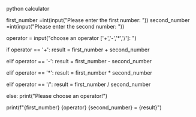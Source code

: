 python calculator

first_number =int(input("Please enter the first number: "))
second_number =int(input("Please enter the second number: "))

operator = input("choose an operator ['+','-','*','/']: ")



if operator == '+':
        result = first_number + second_number

elif operator == '-':
        result = first_number - second_number

elif operator == '*':
        result = first_number * second_number

elif operator == '/':
        result = first_number / second_number

else:
        print("Please choose an operator!")

print(f"{first_number} {operator} {second_number} = {result}")

